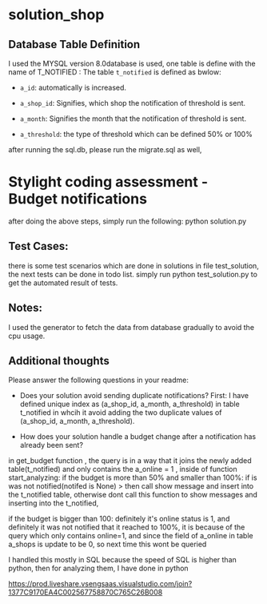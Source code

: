 # solution_shop
## Database Table Definition
I used the MYSQL version 8.0database is used,
one table is define with the name of T_NOTIFIED :
The table `t_notified` is defined as bwlow:

* `a_id`: automatically is increased.

* `a_shop_id`: Signifies, which shop the notification of threshold is sent.

* `a_month`: Signifies the month that the notification of threshold is sent.

* `a_threshold`: the type of threshold which can be defined 50% or 100%

after running the sql.db, please run the migrate.sql as well,


# Stylight coding assessment - Budget notifications
after doing the above steps, simply run the following:
python solution.py

## Test Cases:
there is some test scenarios which are done in solutions in file test_solution, the next tests can be done in todo list.
simply run python test_solution.py to get the automated result of tests.

## Notes:
I used the generator to fetch the data from database gradually to avoid the cpu usage.

## Additional thoughts
Please answer the following questions in your readme:
* Does your solution avoid sending duplicate notifications?
First: I have defined unique index as (a_shop_id, a_month, a_threshold) in table t_notified
in whcih it avoid adding the two duplicate values of (a_shop_id, a_month, a_threshold).

* How does your solution handle a budget change after a notification has already been sent?

in get_budget function , the query is in a way that it joins the newly added table(t_notified) and only contains the a_online = 1 ,
inside of function start_analyzing: 
if the budget is more than 50% and smaller than 100%:
    if is was not notified(notifed is None) >  then call show message and insert into the t_notified table, otherwise dont call this function to show messages and inserting into the t_notified,

if the budget is bigger than 100:
 definitely it's online status is 1, and definitely it was not notified that it reached to 100%, it is because of the query which only contains online=1, and since the field of a_online in table a_shops is update to be 0, so next time this wont be queried

I handled this mostly in SQL because the speed of SQL is higher than python, then for analyzing them, I have done in python

https://prod.liveshare.vsengsaas.visualstudio.com/join?1377C9170EA4C002567758870C765C26B008
